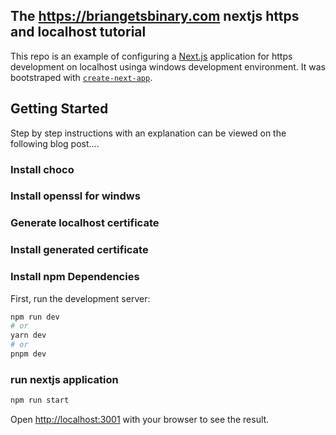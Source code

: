 ## The https://briangetsbinary.com nextjs https and localhost tutorial
This repo is an example of configuring a [Next.js](https://nextjs.org/) application for https development on localhost usinga  windows development environment. It was bootstraped with [`create-next-app`](https://github.com/vercel/next.js/tree/canary/packages/create-next-app).


## Getting Started
Step by step instructions with an explanation can be viewed on the following blog post....

### Install choco

### Install openssl for windws

### Generate localhost certificate

### Install generated certificate

### Install npm Dependencies
First, run the development server:

```bash
npm run dev
# or
yarn dev
# or
pnpm dev
```

### run nextjs application
```bash
npm run start
```

Open [http://localhost:3001](http://localhost:3001) with your browser to see the result.